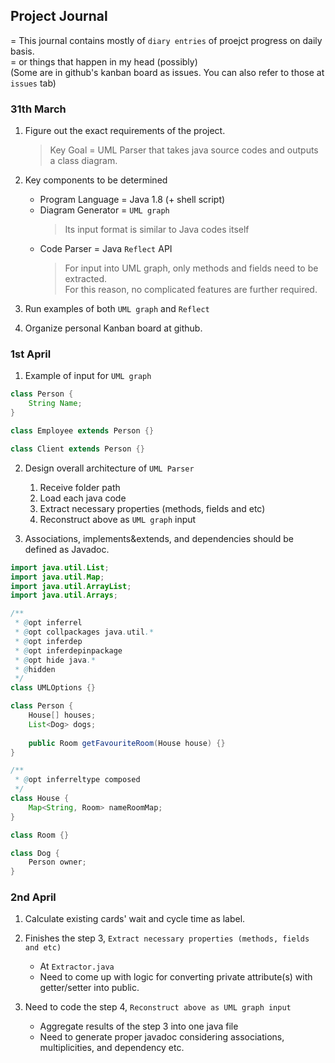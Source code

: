 ## Project Journal
= This journal contains mostly of `diary entries` of proejct progress on daily basis.   
= or things that happen in my head (possibly)   
(Some are in github's kanban board as issues. You can also refer to those at `issues` tab)

### 31th March
1. Figure out the exact requirements of the project.
    > Key Goal = UML Parser that takes java source codes and outputs a class diagram.

2. Key components to be determined
    - Program Language = Java 1.8 (+ shell script)
    - Diagram Generator = `UML graph`
        > Its input format is similar to Java codes itself
    - Code Parser = Java `Reflect` API
        > For input into UML graph, only methods and fields need to be extracted.   
        > For this reason, no complicated features are further required.

3. Run examples of both `UML graph` and `Reflect`

4. Organize personal Kanban board at github.

### 1st April
1. Example of input for `UML graph`

``` Java
class Person {
	String Name;
}

class Employee extends Person {}

class Client extends Person {}
```

2. Design overall architecture of `UML Parser`
    1. Receive folder path
    2. Load each java code
    3. Extract necessary properties (methods, fields and etc)
    4. Reconstruct above as `UML graph` input
    
    
3. Associations, implements&extends, and dependencies should be defined as Javadoc.

``` Java
import java.util.List;
import java.util.Map;
import java.util.ArrayList;
import java.util.Arrays;

/**
 * @opt inferrel
 * @opt collpackages java.util.*
 * @opt inferdep
 * @opt inferdepinpackage
 * @opt hide java.*
 * @hidden
 */
class UMLOptions {}

class Person {
    House[] houses;
    List<Dog> dogs;
    
    public Room getFavouriteRoom(House house) {}
}

/**
 * @opt inferreltype composed
 */
class House {
    Map<String, Room> nameRoomMap;
}

class Room {}

class Dog {
    Person owner;
}
```

### 2nd April
1. Calculate existing cards' wait and cycle time as label.

2. Finishes the step 3, `Extract necessary properties (methods, fields and etc)`   
    - At `Extractor.java`
    - Need to come up with logic for converting private attribute(s) with getter/setter into public.
    
3. Need to code the step 4, `Reconstruct above as UML graph input`
    - Aggregate results of the step 3 into one java file
    - Need to generate proper javadoc considering associations, multiplicities, and dependency etc.